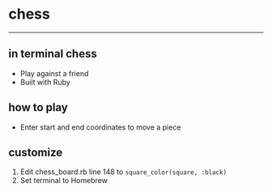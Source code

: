 chess
========
***
in terminal chess 
--------


* Play against a friend
* Built with Ruby

how to play
--------
* Enter start and end coordinates to move a piece

customize
--------
1. Edit chess_board.rb line 148 to  `` square_color(square, :black) ``
2. Set terminal to Homebrew


